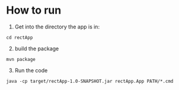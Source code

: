# How to run
1) Get into the directory the app is in:
```
cd rectApp
```
2) build the package
```
mvn package
```
3) Run the code
```
java -cp target/rectApp-1.0-SNAPSHOT.jar rectApp.App PATH/*.cmd
```
